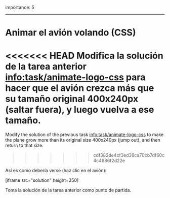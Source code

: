 importance: 5

---

# Animar el avión volando (CSS)

<<<<<<< HEAD
Modifica la solución de la tarea anterior <info:task/animate-logo-css> para hacer que el avión crezca más que su tamaño original 400x240px (saltar fuera), y luego vuelva a ese tamaño.
=======
Modify the solution of the previous task <info:task/animate-logo-css> to make the plane grow more than its original size 400x240px (jump out), and then return to that size.
>>>>>>> cdf382de4cf3ed39ca70cb7df60c4c4886f2d22e

Así es como debería verse (haz clic en el avión):

[iframe src="solution" height=350]

Toma la solución de la tarea anterior como punto de partida.
